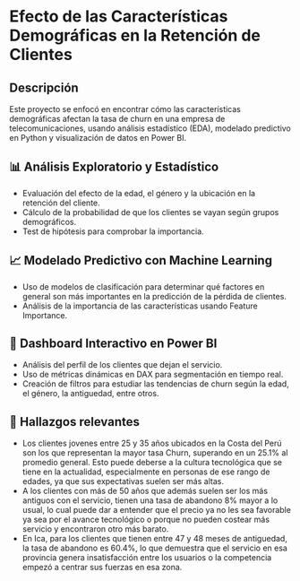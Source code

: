 # Efecto de las Características Demográficas en la Retención de Clientes
## Descripción
Este proyecto se enfocó en encontrar cómo las características demográficas afectan la tasa de churn en una empresa de telecomunicaciones, usando análisis estadístico (EDA), modelado predictivo en Python y visualización de datos en Power BI.

## 📊 Análisis Exploratorio y Estadístico
- Evaluación del efecto de la edad, el género y la ubicación en la retención del cliente.
- Cálculo de la probabilidad de que los clientes se vayan según grupos demográficos.
- Test de hipótesis para comprobar la importancia.

## 📈 Modelado Predictivo con Machine Learning
- Uso de modelos de clasificación para determinar qué factores en general son más importantes en la predicción de la pérdida de clientes.
- Análisis de la importancia de las características usando Feature Importance.

## 📌 Dashboard Interactivo en Power BI
- Análisis del perfil de los clientes que dejan el servicio.
- Uso de métricas dinámicas en DAX para segmentación en tiempo real.
- Creación de filtros para estudiar las tendencias de churn según la edad, el género, la antiguedad, entre otros.

## 🎯 Hallazgos relevantes
- Los clientes jovenes entre 25 y 35 años ubicados en la Costa del Perú son los que representan la mayor tasa Churn, superando en un 25.1% al promedio general. Esto puede deberse a la cultura tecnológica que se tiene en la actualidad, especialmente en personas de ese rango de edades, ya que sus expectativas suelen ser más altas.
- A los clientes con más de 50 años que además suelen ser los más antiguos con el servicio, tienen una tasa de abandono 8% mayor a lo usual, lo cual puede dar a entender que el precio ya no les sea favorable ya sea por el avance tecnológico o porque no pueden costear más servicio y encontraron otro más barato.
- En Ica, para los clientes que tienen entre 47 y 48 meses de antiguedad, la tasa de abandono es 60.4%, lo que demuestra que el servicio en esa provincia genera insatisfacción entre los usuarios o la competencia empezó a centrar sus fuerzas en esa zona.
